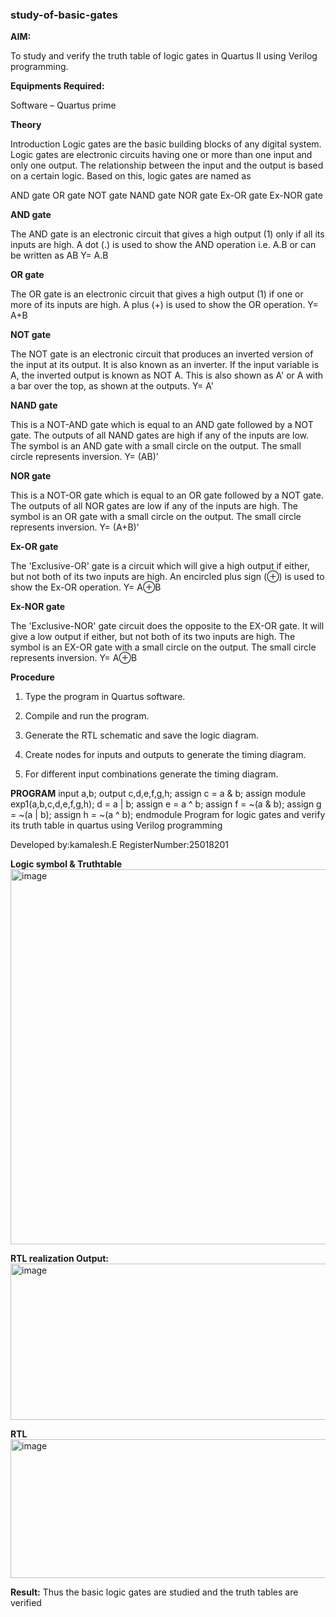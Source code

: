 ### study-of-basic-gates

**AIM:** 

To study and verify the truth table of logic gates in Quartus II using Verilog programming.

**Equipments Required:**

Software – Quartus prime 

**Theory**

Introduction Logic gates are the basic building blocks of any digital system. Logic gates are electronic circuits having one or more than one input and only one output. The relationship between the input and the output is based on a certain logic. Based on this, logic gates are named as

AND gate OR gate NOT gate NAND gate NOR gate Ex-OR gate Ex-NOR gate

**AND gate**

The AND gate is an electronic circuit that gives a high output (1) only if all its inputs are high. A dot (.) is used to show the AND operation i.e. A.B or can be written as AB
Y= A.B

**OR gate** 

The OR gate is an electronic circuit that gives a high output (1) if one or more of its inputs are high. A plus (+) is used to show the OR operation.
Y= A+B

**NOT gate**

The NOT gate is an electronic circuit that produces an inverted version of the input at its output. It is also known as an inverter. If the input variable is A, the inverted output is known as NOT A. This is also shown as A' or A with a bar over the top, as shown at the outputs.
Y= A'

**NAND gate**

This is a NOT-AND gate which is equal to an AND gate followed by a NOT gate. The outputs of all NAND gates are high if any of the inputs are low. The symbol is an AND gate with a small circle on the output. The small circle represents inversion.
Y= (AB)’

**NOR gate**

This is a NOT-OR gate which is equal to an OR gate followed by a NOT gate. The outputs of all NOR gates are low if any of the inputs are high. The symbol is an OR gate with a small circle on the output. The small circle represents inversion.
Y= (A+B)’

**Ex-OR gate**

The 'Exclusive-OR' gate is a circuit which will give a high output if either, but not both of its two inputs are high. An encircled plus sign (⊕) is used to show the Ex-OR operation.
Y= A⊕B

**Ex-NOR gate**

The 'Exclusive-NOR' gate circuit does the opposite to the EX-OR gate. It will give a low output if either, but not both of its two inputs are high. The symbol is an EX-OR gate with a small circle on the output. The small circle represents inversion.
Y= A⊕B

**Procedure** 

1.	Type the program in Quartus software.

2.	Compile and run the program.

3.	Generate the RTL schematic and save the logic diagram.

4.	Create nodes for inputs and outputs to generate the timing diagram.

5.	For different input combinations generate the timing diagram.


**PROGRAM**
 input a,b; output c,d,e,f,g,h; assign c = a & b; assign module exp1(a,b,c,d,e,f,g,h); d = a | b; assign e = a ^ b; assign f = ~(a
 & b); assign g = ~(a | b); assign h = ~(a ^ b); endmodule
Program for logic gates and verify its truth table in quartus using Verilog programming

 Developed by:kamalesh.E RegisterNumber:25018201
 
**Logic symbol & Truthtable**
<img width="1182" height="600" alt="image" src="https://github.com/user-attachments/assets/bfdffd01-298b-4620-9c73-bbd83ba068f9" />

**RTL realization Output:** 
<img width="1102" height="250" alt="image" src="https://github.com/user-attachments/assets/8d04f968-87cc-45f7-bc4a-f01d37f2b9c8" />

**RTL**
<img width="543" height="222" alt="image" src="https://github.com/user-attachments/assets/4dcce836-e739-43e3-8155-47bb53e17ef0" />

**Result:**
 Thus the basic logic gates are studied and the truth tables are verified

